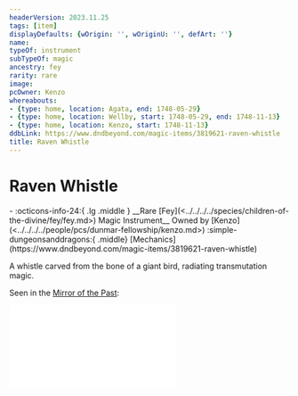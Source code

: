 ```yaml
---
headerVersion: 2023.11.25
tags: [item]
displayDefaults: {wOrigin: '', wOriginU: '', defArt: ''}
name:
typeOf: instrument
subTypeOf: magic
ancestry: fey
rarity: rare
image:
pcOwner: Kenzo
whereabouts:
- {type: home, location: Agata, end: 1748-05-29}
- {type: home, location: Wellby, start: 1748-05-29, end: 1748-11-13}
- {type: home, location: Kenzo, start: 1748-11-13}
ddbLink: https://www.dndbeyond.com/magic-items/3819621-raven-whistle
title: Raven Whistle
---
```

# Raven Whistle
<div class="grid cards ext-narrow-margin ext-one-column" markdown>
- :octicons-info-24:{ .lg .middle } __Rare [Fey](<../../../../species/children-of-the-divine/fey/fey.md>) Magic Instrument__  
   Owned by [Kenzo](<../../../../people/pcs/dunmar-fellowship/kenzo.md>)  
    :simple-dungeonsanddragons:{ .middle} [Mechanics](https://www.dndbeyond.com/magic-items/3819621-raven-whistle) 
</div>


A whistle carved from the bone of a giant bird, radiating transmutation magic. 

Seen in the [Mirror of the Past](<./mirror-of-the-past.md>):

![Raven Whistle Vision](<../../mirror-visions/raven-whistle-vision.md>)

